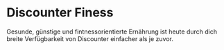 # Discounter Finess

Gesunde, günstige und fintnessorientierte Ernährung ist heute durch dich breite Verfügbarkeit von Discounter einfacher als je zuvor.  
